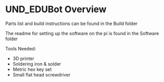 # UND_EDUBot Overview

Parts list and build instructions can be found in the Build folder

The readme for setting up the software on the pi is found in the Software folder


Tools Needed:

- 3D printer
- Soldering iron & solder
- Metric hex key set
- Small flat head screwdriver

